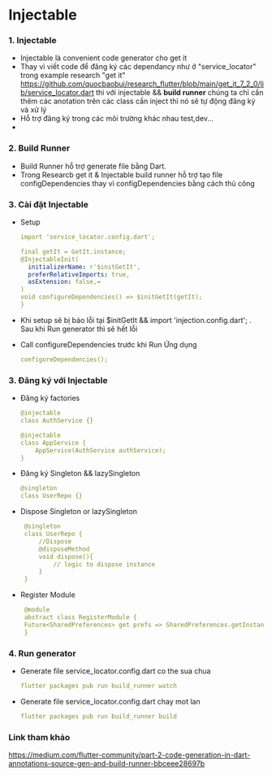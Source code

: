 # Injectable


### 1. Injectable

- Injectable là convenient code generator cho get it
- Thay vì viết code để đăng ký các dependancy như ở "service_locator" trong example research "get it"
https://github.com/quocbaobui/research_flutter/blob/main/get_it_7_2_0/lib/service_locator.dart
thì với injectable && **build runner** chúng ta chỉ cần thêm các anotation trên các class cần inject thì nó sẽ tự động đăng ký và xử lý
- Hỗ trợ đăng ký trong các môi trường khác nhau test,dev...
- 

### 2. Build Runner

- Build Runner  hỗ trợ generate file bằng Dart.
- Trong Researcb get it & Injectable build runner hỗ trợ tạo file configDependencies thay vì configDependencies bằng cách thủ công

### 3. Cài đặt Injectable
- Setup
    ```yaml  
    import 'service_locator.config.dart';
    
    final getIt = GetIt.instance;  
    @InjectableInit(  
      initializerName: r'$initGetIt',
      preferRelativeImports: true,
      asExtension: false,=
    )  
    void configureDependencies() => $initGetIt(getIt); 
    } 
    ```
- Khi setup sẽ bị báo lỗi tại $initGetIt && import 'injection.config.dart';
. Sau khi Run generator thì sẽ hết lỗi

- Call configureDependencies trước khi Run Ứng dụng
    ```yaml  
    configureDependencies();  
    ```
### 3. Đăng ký với Injectable

- Đăng ký factories
    ```yaml  
    @injectable  
    class AuthService {}
    
    @injectable  
    class AppService {  
        AppService(AuthService authService);  
    }  
    ```
- Đăng ký Singleton && lazySingleton
    ```yaml  
    @singleton  
    class UserRepo {}
    ```
- Dispose Singleton or lazySingleton
   ```yaml  
    @singleton  
    class UserRepo {
        //Dispose
        @disposeMethod  
        void dispose(){  
            // logic to dispose instance  
        }  
    }
    ```
- Register Module
   ```yaml  
    @module  
    abstract class RegisterModule {  
    Future<SharedPreferences> get prefs => SharedPreferences.getInstance();  
    }  
    ```

### 4. Run generator

- Generate file service_locator.config.dart co the sua chua
    ```yaml  
    flutter packages pub run build_runner watch  
    ```

- Generate file service_locator.config.dart chay mot lan
    ```yaml  
    flutter packages pub run build_runner build  
    ```


### Link tham khảo
https://medium.com/flutter-community/part-2-code-generation-in-dart-annotations-source-gen-and-build-runner-bbceee28697b